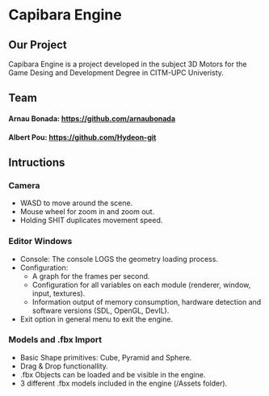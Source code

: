 # Capibara Engine
## Our Project
Capibara Engine is a project developed in the subject 3D Motors for the Game Desing and Development Degree in CITM-UPC Univeristy.
## Team
#### Arnau Bonada: https://github.com/arnaubonada
#### Albert Pou: https://github.com/Hydeon-git

## Intructions
### Camera
- WASD to move around the scene.
- Mouse wheel for zoom in and zoom out.
- Holding SHIT duplicates movement speed.

### Editor Windows
- Console: The console LOGS the geometry loading process.
- Configuration:
  - A graph for the frames per second.  
  - Configuration for all variables on each module (renderer, window, input, textures).
  - Information output of memory consumption, hardware detection and software versions (SDL, OpenGL, DevIL).
- Exit option in general menu to exit the engine.

### Models and .fbx Import
- Basic Shape primitives: Cube, Pyramid and Sphere.
- Drag & Drop functionallity.
- .fbx Objects can be loaded and be visible in the engine.
- 3 different .fbx models included in the engine (/Assets folder).

